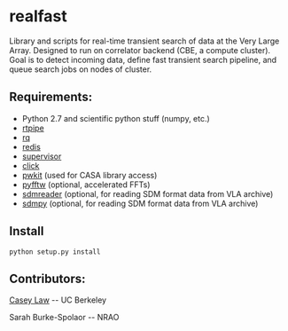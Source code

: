 # realfast

Library and scripts for real-time transient search of data at the Very Large Array.
Designed to run on correlator backend (CBE, a compute cluster).
Goal is to detect incoming data, define fast transient search pipeline, and queue search jobs on nodes of cluster.

Requirements:
---
* Python 2.7 and scientific python stuff (numpy, etc.)
* [rtpipe](http://github.com/caseyjlaw/rtpipe)
* [rq](http://python-rq.org)
* [redis](http://redis.io)
* [supervisor](http://supervisord.org)
* [click](http://click.pocoo.org/)
* [pwkit](http://github.com/pkgw/pwkit) (used for CASA library access)
* [pyfftw](https://pypi.python.org/pypi/pyFFTW) (optional, accelerated FFTs)
* [sdmreader](http://github.com/caseyjlaw/sdmreader) (optional, for reading SDM format data from VLA archive)
* [sdmpy](http://github.com/caseyjlaw/sdmpy) (optional, for reading SDM format data from VLA archive)

Install
---
    python setup.py install

Contributors:
---

[Casey Law](http://www.twitter.com/caseyjlaw) -- UC Berkeley

Sarah Burke-Spolaor -- NRAO
